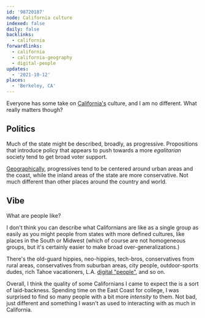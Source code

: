 ```yaml
---
id: '98720187'
node: California culture
indexed: false
daily: false
backlinks:
  - california
forwardlinks:
  - california
  - california-geography
  - digital-people
updates:
  - '2021-10-12'
places:
  - 'Berkeley, CA'
---
```

Everyone has some take on [California's](california.md) culture, and I am no different. What really matters though?

## Politics 

Much of the state might be described, broadly, as  progressive. Propositions that introduce policy that appears to push towards a more *egalitarian* society tend to get broad voter support. 

[Geographically](california-geography.md), progressives tend to be centered around urban areas and the coast, while the inland areas of the state are more conservative. Not much different than other places around the country and world.

## Vibe 

What are people like? 

I don't think you can describe what Californians are like as a single group as easily as you might people from states with more defined cultures, like places in the South or Midwest (which of course are not homogeneous groups, but it's certainly easier to make broad over-generalizations.)

There's the old-guard hippies, neo-hippies, tech-bros,  conservatives from rural areas, conservatives from suburban areas, city people, outdoor-sports dudes, rich Tahoe vacationers, L.A. [digital "people"](digital-people.md), and so on. 

Overall, I think the quality of some Californians I came to expect the is a sort of laid-backness. Spending time on the East Coast for college, I was surprised to find so many people with a bit more *intensity* to them. Not bad, just different and something I wasn't as used to interacting with as much in California. 


